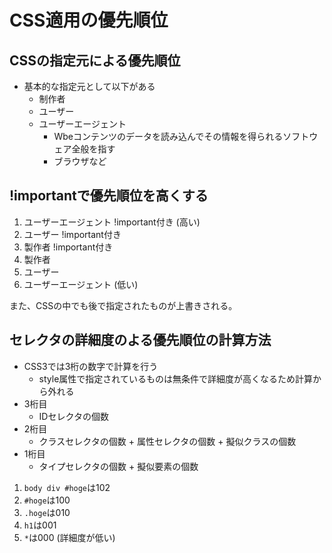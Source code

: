 # CSS適用の優先順位

## CSSの指定元による優先順位

- 基本的な指定元として以下がある
    - 制作者
    - ユーザー
    - ユーザーエージェント
        - Wbeコンテンツのデータを読み込んでその情報を得られるソフトウェア全般を指す
        - ブラウザなど

## !importantで優先順位を高くする

1. ユーザーエージェント !important付き (高い)
2. ユーザー !important付き
3. 製作者 !important付き
4. 製作者
5. ユーザー
6. ユーザーエージェント (低い)

また、CSSの中でも後で指定されたものが上書きされる。

## セレクタの詳細度のよる優先順位の計算方法

- CSS3では3桁の数字で計算を行う
    - style属性で指定されているものは無条件で詳細度が高くなるため計算から外れる
- 3桁目
    - IDセレクタの個数
- 2桁目
    - クラスセレクタの個数 + 属性セレクタの個数 + 擬似クラスの個数
- 1桁目
    - タイプセレクタの個数 + 擬似要素の個数

1. `body div #hoge`は102
2. `#hoge`は100
3. `.hoge`は010
4. `h1`は001
5. `*`は000 (詳細度が低い)
 


